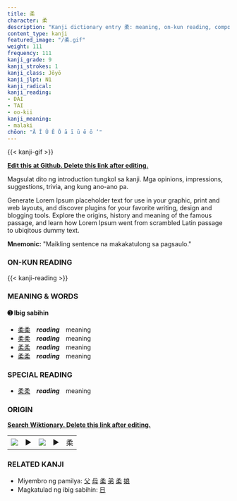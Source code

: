 ```yaml
---
title: 柔
character: 柔
description: "Kanji dictionary entry 柔: meaning, on-kun reading, compounds, origin, related kanji"
content_type: kanji
featured_image: "/柔.gif"
weight: 111
frequency: 111
kanji_grade: 9
kanji_strokes: 1
kanji_class: Jōyō
kanji_jlpt: N1
kanji_radical: 
kanji_reading: 
- DAI
- TAI
- oo-kii
kanji_meaning:
- malaki
chōon: "Ā Ī Ū Ē Ō ā ī ū ē ō ’"
---
```

[//]: # (Don't edit the line below. Kanji animated GIF code is automatically generated.)
{{< kanji-gif >}}

[//]: # (Edit below this line.)

**[Edit this at Github. Delete this link after editing.](https://github.com/tim0g/tim/tree/main/content/kanji/柔/index.md)**

Magsulat dito ng introduction tungkol sa kanji. Mga opinions, impressions, suggestions, trivia, ang kung ano-ano pa.

Generate Lorem Ipsum placeholder text for use in your graphic, print and web layouts, and discover plugins for your favorite writing, design and blogging tools. Explore the origins, history and meaning of the famous passage, and learn how Lorem Ipsum went from scrambled Latin passage to ubiqitous dummy text.
 
**Mnemonic:** "Maikling sentence na makakatulong sa pagsaulo."

### ON-KUN READING

[//]: # (Don't edit the line below. ON-KUN READING code is automatically generated.)
{{< kanji-reading >}}

### MEANING & WORDS

#### ➊ **Ibig sabihin**
  - [柔](../柔)[柔](../柔)　***reading***　meaning
  - [柔](../柔)[柔](../柔)　***reading***　meaning
  - [柔](../柔)[柔](../柔)　***reading***　meaning
  - [柔](../柔)[柔](../柔)　***reading***　meaning

### SPECIAL READING
  - [柔](../柔)[柔](../柔)　***reading***　meaning

### ORIGIN

**[Search Wiktionary. Delete this link after editing.](https://wiktionary.org/wiki/柔)**
<table class="kanji-table"><tr><td>
<img src="60px-柔-bronze.svg.png">
</td><td>▶</td><td>
<img src="60px-柔-oracle.svg.png">
</td><td>▶</td>
<td class="kanji-origin">柔</td>
</tr></table>

### RELATED KANJI
- Miyembro ng pamilya: [父](../父) [母](../母) [柔](../柔) [弟](../弟) [柔](../柔) [娘](../娘)
- Magkatulad ng ibig sabihin: [日](../日)
